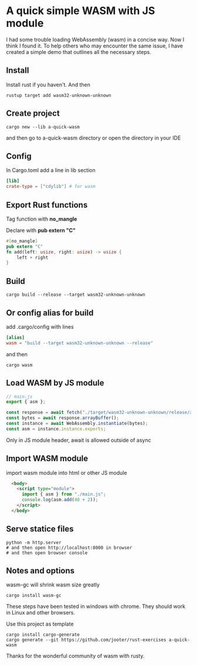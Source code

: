 # A quick simple WASM with JS module
I had some trouble loading WebAssembly (wasm) in a concise way. Now I think I found it. To help others who may encounter the same issue, I have created a simple demo that outlines all the necessary steps.

## Install
Install rust if you haven't. And then
```shell
rustup target add wasm32-unknown-unknown
```

## Create project
```shell
cargo new --lib a-quick-wasm
```
and then go to a-quick-wasm directory or open the directory in your IDE

## Config
In Cargo.toml add a line in lib section
```toml
[lib]
crate-type = ["cdylib"] # for wasm
```
## Export Rust functions
Tag function with
**no_mangle**

Declare with 
**pub extern "C"**
```rust
#[no_mangle]
pub extern "C"
fn add(left: usize, right: usize) -> usize {
    left + right
}

```

## Build
```shell
cargo build --release --target wasm32-unknown-unknown
```
## Or config alias for build

add .cargo/config with lines
```toml
[alias]
wasm = "build --target wasm32-unknown-unknown --release"
```
and then
```shell
cargo wasm
```

## Load WASM by JS module
```js
// main.js
export { asm };

const response = await fetch("./target/wasm32-unknown-unknown/release/a_quick_wasm.wasm");
const bytes = await response.arrayBuffer();
const instance = await WebAssembly.instantiate(bytes);
const asm = instance.instance.exports;
```
Only in JS module header, await is allowed outside of async

## Import WASM module
import wasm module into html or other JS module
```html
  <body>
    <script type="module">
      import { asm } from "./main.js";
      console.log(asm.add(40 + 2));
    </script>
  </body>
```

## Serve statice files
```shell
python -m http.server
# and then open http://localhost:8000 in browser
# and then open browser console
```

## Notes and options
wasm-gc will shrink wasm size greatly
```shell
cargo install wasm-gc
```
These steps have been tested in windows with chrome. They should work in Linux and other browsers.

Use this project as template
```shell
cargo install cargo-generate
cargo generate --git https://github.com/jooter/rust-exercises a-quick-wasm
```

Thanks for the wonderful community of wasm with rusty.